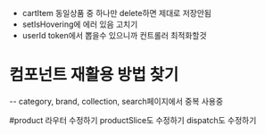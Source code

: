 - cartItem 동일상품 중 하나만 delete하면 제대로 저장안됨
- setIsHovering에 에러 있음 고치기
- userId token에서 뽑을수 있으니까 컨트롤러 최적화할것

# 컴포넌트 재활용 방법 찾기
-- category, brand, collection, search페이지에서 중복 사용중
<!-- <div>
        <div className="top">
          <div className="top-left">
            <div className="sort">
              <select onChange={(e) => setSort(e.target.value)}>
                <option defaultValue hidden>
                  SORT
                </option>
                <option value={"latest"}>신상품</option>
                <option value={"ascending"}>낮은가격</option>
                <option value={"descending"}>높은가격</option>
              </select>
            </div>
          </div>

          <div className="top-right">
            <GridViewRoundedIcon
              className={`grid-icon ${selectedGrid && "selected"}`}
              onClick={handleGridColums(true)}
            />
            <AppsOutlinedIcon
              className={`grid-icon ${!selectedGrid && "selected"}`}
              onClick={handleGridColums(false)}
            />
          </div>
        </div>

        <div className={`products-wrapper ${selectedGrid && "selected"}`}>
          {products?.map((product) => (
            <Product key={product._id} product={product} />
          ))}
        </div>
      </div>

      <Pagination
        total={total}
        perPage={perPage}
        setCurrentPage={setCurrentPage}
        currentPage={currentPage}
      />
    </div> -->

#product 라우터 수정하기 productSlice도 수정하기 dispatch도 수정하기